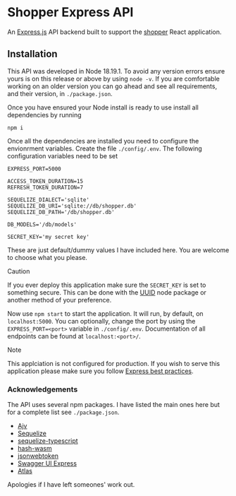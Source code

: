 # Shopper Express API
An [Express.js](https://expressjs.com/en) API backend built to support the [shopper](https://github.com/zeta-squared/shopper) React application.

## Installation
This API was developed in Node 18.19.1. To avoid any version errors ensure yours is on this release or above
by using `node -v`. If you are comfortable working on an older version you can go ahead and see all
requirements, and their version, in `./package.json`.

Once you have ensured your Node install is ready to use install all dependencies by running
```
npm i
```

Once all the dependencies are installed you need to configure the envionrment variables. Create the file `./config/.env`. The following configuration variables need to be set
```
EXPRESS_PORT=5000

ACCESS_TOKEN_DURATION=15
REFRESH_TOKEN_DURATION=7

SEQUELIZE_DIALECT='sqlite'
SEQUELIZE_DB_URI='sqlite://db/shopper.db'
SEQUELIZE_DB_PATH='/db/shopper.db'

DB_MODELS='/db/models'

SECRET_KEY='my secret key'
```
These are just default/dummy values I have included here. You are welcome to choose what you please.
>[!CAUTION]
>If you ever deploy this application make sure the `SECRET_KEY` is set to something secure. This can be done with the [UUID](https://github.com/uuidjs/uuid#readme) node package or another method of your preference.

Now use `npm start` to start the application. It will run, by default, on `localhost:5000`. You can optionally, change the port by using the `EXPRESS_PORT=<port>` variable in `./config/.env`. Documentation of all endpoints can be found at `localhost:<port>/`.
>[!NOTE]
>This applciation is not configured for production. If you wish to serve this application please make sure you
>follow [Express best practices](https://expressjs.com/en/advanced/best-practice-performance.html).

### Acknowledgements
The API uses several npm packages. I have listed the main ones here but for a complete list see
`./package.json`.
- [Ajv](https://www.ajv.js.org)
- [Sequelize](https://www.sequelize.org)
- [sequelize-typescript](https://www.github.com/sequelize/sequelize-typescript#readme)
- [hash-wasm](https://www.github.com/Daninet/hash-wasm#readme)
- [jsonwebtoken](https://github.com/auth0/node-jsonwebtoken#readme)
- [Swagger UI Express](https://www.github.com/scottie1984/swagger-ui-express)
- [Atlas](https://atlasgo.io/guides/orms/sequelize)

Apologies if I have left someones' work out.
